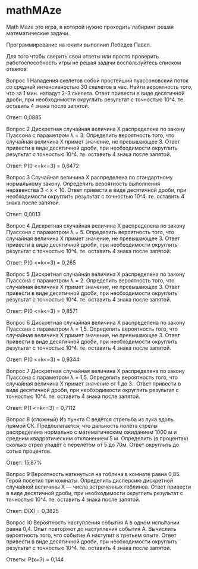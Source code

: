 # mathMAze
Math Maze это игра, в которой нужно проходить лабиринт решая математические задачи.

Программирование на юнити выполнил Лебедев Павел.

Для того чтобы сверить свои ответы или просто проверить работоспособность игры не решая задачи воспользуйтесь списком ответов:

Вопрос 1
Нападения скелетов собой простейший пуассоновский поток  со средней интенсивностью 30 скелетов в час. Найти вероятность того, что за 1 мин. нападут 2-3 скелета. Ответ привести в виде десятичной дроби, при необходимости округлить результат с точностью 10^4. те. оставить 4 знака после запятой.

Ответ: 0,0885

Вопрос 2
Дискретная случайная величина Х распределена по закону Пуассона с параметром λ = 3. Определить вероятность того, что случайная величина Х примет значение, не превышающее 3. Ответ привести в виде десятичной дроби, при необходимости округлить результат с точностью 10^4. те. оставить 4 знака после запятой.

Ответ: Р(0 <=k<=3) = 0,6472


Вопрос 3 
Случайная величина Х распределена по стандартному нормальному закону. Определить вероятность выполнения неравенства 3 < х < 10. Ответ привести в виде десятичной дроби, при необходимости округлить результат с точностью 10^4. те. оставить 4 знака после запятой.

Ответ: 0,0013


Вопрос 4
Дискретная случайная величина Х распределена по закону Пуассона с параметром λ = 5. Определить вероятность того, что случайная величина Х примет значение, не превышающее 3. Ответ привести в виде десятичной дроби, при необходимости округлить результат с точностью 10^4. те. оставить 4 знака после запятой.

Ответ: Р(0 <=k<=3) = 0,265


Вопрос 5
Дискретная случайная величина Х распределена по закону Пуассона с параметром λ = 2. Определить вероятность того, что случайная величина Х примет значение, не превышающее 3. Ответ привести в виде десятичной дроби, при необходимости округлить результат с точностью 10^4. те. оставить 4 знака после запятой.

Ответ: Р(0 <=k<=3) = 0,8571

Вопрос 6
Дискретная случайная величина Х распределена по закону Пуассона с параметром λ = 1,5. Определить вероятность того, что случайная величина Х примет значение, не превышающее 3. Ответ привести в виде десятичной дроби, при необходимости округлить результат с точностью 10^4. те. оставить 4 знака после запятой.

Ответ: Р(0 <=k<=3) = 0,9344


Вопрос 7
Дискретная случайная величина Х распределена по закону Пуассона с параметром λ = 1,5. Определить вероятность того, что случайная величина Х примет значение от 1 до 3.. Ответ привести в виде десятичной дроби, при необходимости округлить результат с точностью 10^4. те. оставить 4 знака после запятой.

Ответ: Р(1 <=k<=3) = 0,7112

Вопрос 8 (сложный)
Из пункта С ведётся стрельба из лука вдоль прямой СК. Предполагается, что дальность полёта стрелы распределена нормально с математическим ожиданием 1000 м и средним квадратическим отклонением 5 м. Определить (в процентах) сколько стрел упадёт с перелётом от 5 до 70м. Ответ округлить до сотых процентов.

Ответ: 15,87% 

Вопрос 9
Вероятность наткнуться на гоблина в комнате равна 0,85. Герой посетил три комнаты. Определить дисперсию дискретной случайной величины Х — числа встреченных гоблинов. Ответ привести в виде десятичной дроби, при необходимости округлить результат с точностью 10^4. те. оставить 4 знака после запятой.

Ответ: D(X) = 0,3825


Вопрос 10 
Вероятность наступления события А в одном испытании равна 0,4. Опыт повторяют до наступления события А.  Вычислить вероятность того, что событие А наступит в третьем опыте. Ответ привести в виде десятичной дроби, при необходимости округлить результат с точностью 10^4. те. оставить 4 знака после запятой.

Ответы: P(x=3) = 0,144

